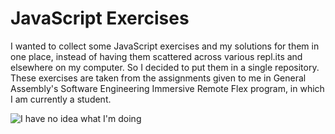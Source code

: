 # JavaScript Exercises

I wanted to collect some JavaScript exercises and my solutions for them in one place, instead of having them scattered across various repl.its and elsewhere on my computer. So I decided to put them in a single repository. These exercises are taken from the assignments given to me in General Assembly's Software Engineering Immersive Remote Flex program, in which I am currently a student.

![I have no idea what I'm doing](https://i.imgur.com/FxhUPPf.png)